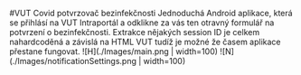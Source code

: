 ﻿#VUT Covid potvrzovač bezinfekčnosti
Jednoduchá Android aplikace, která se přihlásí na VUT Intraportál a odklikne za vás ten otravný formulář na potvrzení o bezinfekčnosti.
Extrakce nějakých session ID je celkem nahardcoděná a závislá na HTML VUT tudíž je možné že časem aplikace přestane fungovat.
![H](./Images/main.png | width=100)
![N](./Images/notificationSettings.png | width=100)


